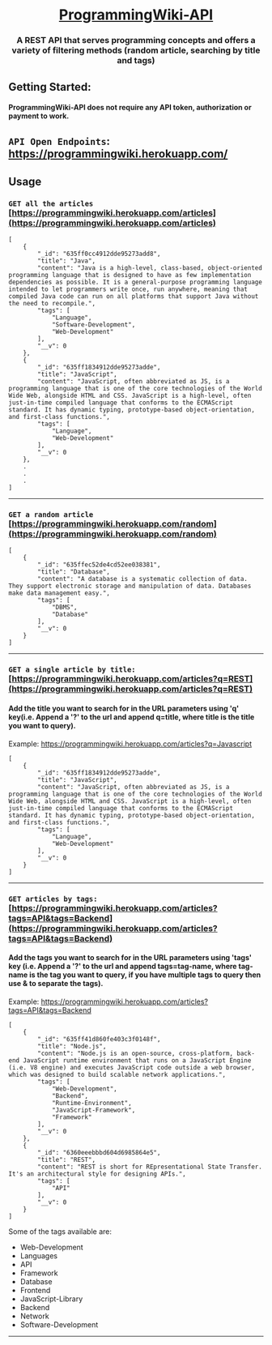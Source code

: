 <div align="center" style="text-align:center">

# [ProgrammingWiki-API](https://programmingwiki.herokuapp.com/)

### A REST API that serves programming concepts and offers a variety of filtering methods (random article, searching by title and tags)

</div>

## Getting Started:

#### ProgrammingWiki-API does not require any API token, authorization or payment to work.

## `API Open Endpoints`: https://programmingwiki.herokuapp.com/

## Usage

### `GET all the articles` [https://programmingwiki.herokuapp.com/articles](https://programmingwiki.herokuapp.com/articles)

```
[
    {
        "_id": "635ff0cc4912dde95273add8",
        "title": "Java",
        "content": "Java is a high-level, class-based, object-oriented programming language that is designed to have as few implementation dependencies as possible. It is a general-purpose programming language intended to let programmers write once, run anywhere, meaning that compiled Java code can run on all platforms that support Java without the need to recompile.",
        "tags": [
            "Language",
            "Software-Development",
            "Web-Development"
        ],
        "__v": 0
    },
    {
        "_id": "635ff1834912dde95273adde",
        "title": "JavaScript",
        "content": "JavaScript, often abbreviated as JS, is a programming language that is one of the core technologies of the World Wide Web, alongside HTML and CSS. JavaScript is a high-level, often just-in-time compiled language that conforms to the ECMAScript standard. It has dynamic typing, prototype-based object-orientation, and first-class functions.",
        "tags": [
            "Language",
            "Web-Development"
        ],
        "__v": 0
    },
    .
    .
    .
]
```

---

### `GET a random article` [https://programmingwiki.herokuapp.com/random](https://programmingwiki.herokuapp.com/random)

```
[
    {
        "_id": "635ffec52de4cd52ee038381",
        "title": "Database",
        "content": "A database is a systematic collection of data. They support electronic storage and manipulation of data. Databases make data management easy.",
        "tags": [
            "DBMS",
            "Database"
        ],
        "__v": 0
    }
]
```

---

### `GET a single article by title:` [https://programmingwiki.herokuapp.com/articles?q=REST](https://programmingwiki.herokuapp.com/articles?q=REST)

#### Add the title you want to search for in the URL parameters using 'q' key(i.e. Append a '?' to the url and append q=title, where title is the title you want to query).

Example: https://programmingwiki.herokuapp.com/articles?q=Javascript

```
[
    {
        "_id": "635ff1834912dde95273adde",
        "title": "JavaScript",
        "content": "JavaScript, often abbreviated as JS, is a programming language that is one of the core technologies of the World Wide Web, alongside HTML and CSS. JavaScript is a high-level, often just-in-time compiled language that conforms to the ECMAScript standard. It has dynamic typing, prototype-based object-orientation, and first-class functions.",
        "tags": [
            "Language",
            "Web-Development"
        ],
        "__v": 0
    }
]
```
---

### `GET articles by tags:` [https://programmingwiki.herokuapp.com/articles?tags=API&tags=Backend](https://programmingwiki.herokuapp.com/articles?tags=API&tags=Backend)

#### Add the tags you want to search for in the URL parameters using 'tags' key (i.e. Append a '?' to the url and append tags=tag-name, where tag-name is the tag you want to query, if you have multiple tags to query then use & to separate the tags).

Example: https://programmingwiki.herokuapp.com/articles?tags=API&tags=Backend


```
[
    {
        "_id": "635ff41d860fe403c3f0148f",
        "title": "Node.js",
        "content": "Node.js is an open-source, cross-platform, back-end JavaScript runtime environment that runs on a JavaScript Engine (i.e. V8 engine) and executes JavaScript code outside a web browser, which was designed to build scalable network applications.",
        "tags": [
            "Web-Development",
            "Backend",
            "Runtime-Environment",
            "JavaScript-Framework",
            "Framework"
        ],
        "__v": 0
    },
    {
        "_id": "6360eeebbbd604d6985864e5",
        "title": "REST",
        "content": "REST is short for REpresentational State Transfer. It's an architectural style for designing APIs.",
        "tags": [
            "API"
        ],
        "__v": 0
    }
]
```

Some of the tags available are:

-   Web-Development
-   Languages
-   API
-   Framework
-   Database
-   Frontend
-   JavaScript-Library
-   Backend
-   Network
-   Software-Development

---

